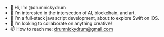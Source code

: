 - 👋 Hi, I’m @drumnickydrum
- 👀 I’m interested in the intersection of AI, blockchain, and art.
- 🌱 I’m a full-stack javascript development, about to explore Swift on iOS.
- 💞️ I’m looking to collaborate on anything creative!
- 📫 How to reach me: drumnickydrum@gmail.com
